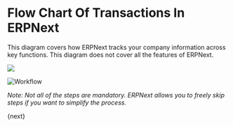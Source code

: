 <!-- add-breadcrumbs -->
# Flow Chart Of Transactions In ERPNext

This diagram covers how ERPNext tracks your company information across key
functions. This diagram does not cover all the features of ERPNext.

![]({{docs_base_url}}/assets/old_images/erpnext/overview.png)


<img class="screenshot" alt="Workflow" src="{{docs_base_url}}/assets/img/setup/overview.png">

_Note: Not all of the steps are mandatory. ERPNext allows you to freely skip
steps if you want to simplify the process._

{next}
